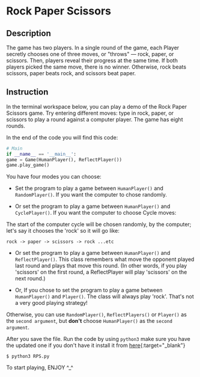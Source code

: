 # Rock Paper Scissors

## Description
The game has two players. In a single round of the game, each Player secretly chooses one of three moves, or "throws" — rock, paper, or scissors. Then, players reveal their progress at the same time. If both players picked the same move, there is no winner. Otherwise, rock beats scissors, paper beats rock, and scissors beat paper.


## Instruction
In the terminal workspace below, you can play a demo of the Rock Paper Scissors game. Try entering different moves: type in rock, paper, or scissors to play a round against a computer player. The game has eight rounds.

In the end of the code you will find this code:

```python
# Main
if __name__ == '__main__':
game = Game(HumanPlayer(), ReflectPlayer())
game.play_game()
```


You have four modes you can choose:


* Set the program to play a game between `HumanPlayer()` and `RandomPlayer()`.
If you want the computer to chose randomly.


* Or set the program to play a game between `HumanPlayer()` and `CyclePlayer()`.
If you want the computer to choose Cycle moves:


The start of the computer cycle will be chosen randomly, by the computer; 
let's say it chooses the 'rock' so it will go like:

```
rock -> paper -> scissors -> rock ...etc
```


* Or set the program to play a game between `HumanPlayer()` and `ReflectPlayer()`. 
This class remembers what move the opponent played last round and plays that move this round. (In other words, if you play 'scissors' on the first round, a ReflectPlayer will play 'scissors' on the next round.)


* Or, If you chose to set the program to play a game between `HumanPlayer()` and `Player()`.
The class will always play 'rock'. That's not a very good playing strategy!


Otherwise, you can use `RandomPlayer()`, `ReflectPlayers()` or `Player()` as the `second argument`, but
__don't__ choose `HumanPlayer()` as the `second argument`.


After you save the file. Run the code by using `python3` make sure you have the updated one if you don't have it install it from [here](https://www.python.org/downloads/){:target="_blank"}
```shell
$ python3 RPS.py
```
To start playing, 
ENJOY ^_^

